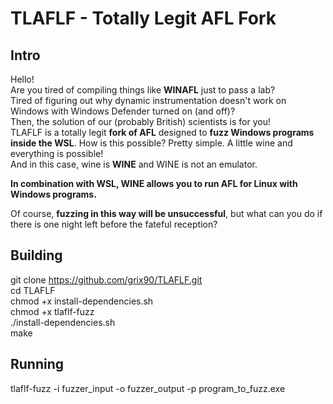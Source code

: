 # TLAFLF - Totally Legit AFL Fork

## Intro

Hello!  
Are you tired of compiling things like **WINAFL** just to pass a lab?  
Tired of figuring out why dynamic instrumentation doesn't work on Windows with Windows Defender turned on (and off)?  
Then, the solution of our (probably British) scientists is for you!  
TLAFLF is a totally legit **fork of AFL** designed to **fuzz Windows programs inside the WSL**. How is this possible? Pretty simple. A little wine and everything is possible!  
And in this case, wine is **WINE** and WINE is not an emulator.

**In combination with WSL, WINE allows you to run AFL for Linux with Windows programs.**  
  
Of course, **fuzzing in this way will be unsuccessful**, but what can you do if there is one night left before the fateful reception?  

## Building
  git clone https://github.com/grix90/TLAFLF.git  
  cd TLAFLF  
  chmod +x install-dependencies.sh  
  chmod +x tlaflf-fuzz  
  ./install-dependencies.sh  
  make  
    
## Running
  tlaflf-fuzz -i fuzzer_input -o fuzzer_output -p program_to_fuzz.exe
